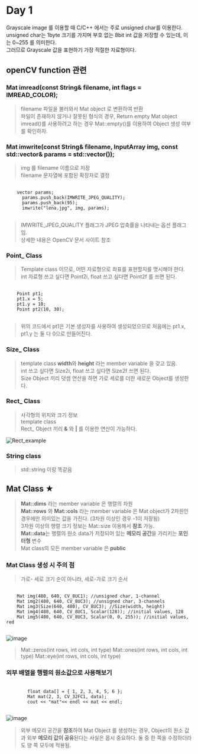 Day 1 
=====
Grayscale image 를 이용할 때 C/C++ 에서는 주로 unsigned char를 이용한다.<br> 
unsigned char는 1byte 크기를 가지며 부호 없는 8bit int 값을 저장할 수 있는데, 이는 0~255 를 의미한다.<br>
그러므로 Grayscale 값을 표현하기 가장 적절한 자료형이다.<br>

openCV function 관련
---
### Mat  imread(const String& filename, int flags = IMREAD_COLOR);<br>
> filename 파일을 불러와서 Mat object 로 변환하여 반환<br>
> 파일이 존재하지 않거나 잘못된 형식의 경우, Return empty Mat object<br>
> imread()를 사용하려고 하는 경우 Mat::empty()를 이용하여 Object 생성 여부를 확인하자.<br>

### Mat imwrite(const String& filename, InputArray img, const std::vector<int>& params = std::vector<int>());
> img 를 filename 이름으로 저장<br>
> filename 문자열에 포함된 확장자로 결정<br>

<pre>
  <code>
    vector<int> params;
      params.push_back(IMWRITE_JPEG_QUALITY);
      params.push_back(95);
      imwrite("lena.jpg", img, params);
  </code>
</pre>

> IMWRITE_JPEG_QUALITY 플래그가 JPEG 압축률을 나타내는 옵션 플래그임.<br>
> 상세한 내용은 OpenCV 문서 사이트 참조<br>

### Point_ Class
> Template class 이므로, 어떤 자료형으로 좌표를 표현할지를 명시해야 한다.<br>
> int 자료형 쓰고 싶다면 Point2i, float 쓰고 싶다면 Point2f 를 쓰면 된다.<br>

<pre>
  <code>
    Point pt1;
    pt1.x = 5;
    pt1.y = 10;
    Point pt2(10, 30);
  </code>
</pre>

> 위의 코드에서 pt1은 기본 생성자를 사용하여 생성되었으므로 처음에는 pt1.x, pt1.y 는 둘 다 0으로 만들어진다.<br>

### Size_ Class
> template class
> **width**와 **height** 라는 member variable 을 갖고 있음.<br>
> int 쓰고 싶다면 Size2i, float 쓰고 싶다면 Size2f 쓰면 된다.<br>
> Size Object 끼리 덧셈 연산을 하면 가로 세로를 더한 새로운 Object를 생성한다.<br>

### Rect_ Class
> 사각형의 위치와 크기 정보<br>
> template class<br>
> Rect_ Object 끼리 **&** 와 **|** 를 이용한 연산이 가능하다.<br>

![Rect_example](https://postfiles.pstatic.net/MjAyMTA1MDlfMjgx/MDAxNjIwNTUwODE5NjU5.sHiYnIJZ0NA6iP4l6xQALluU8NyVVTt9-Dm5dEieT7sg.OekYqTLPwnJdYHNz2G1uGqJ3iipr6ARN_FmsOorIm-Yg.JPEG.sees111/%EC%BA%A1%EC%B2%98.JPG?type=w966)

### String class
> std::string 이랑 똑같음


## Mat Class ★
> **Mat::dims** 라는 member variable 은 행렬의 차원 <br>
> **Mat::rows** 와 **Mat::cols** 라는 member variable 은 Mat object가 2차원인 경우에만 의미있는 값을 가진다. (3차원 이상인 경우 -1이 저장됨)<br>
> 3차원 이상의 행렬 크기 정보는 Mat::size 이용해서 **참조** 가능.<br>
> **Mat::data**는 행렬의 원소 data가 저장되어 있는 **메모리 공간**을 가리키는 **포인터형** 변수<br>
> Mat class의 모든 member variable 은 **public**

### Mat Class 생성 시 주의 점
> 가로- 세로 크기 순이 아니라, 세로-가로 크기 순서
<pre>
  <code>
	Mat img(480, 640, CV_8UC1); //unsigned char, 1-channel
	Mat img2(480, 640, CV_8UC3); //unsigned char, 3-channels
	Mat img3(Size(640, 480), CV_8UC3); //Size(width, height)
	Mat img4(480, 640, CV_8UC1, Scalar(128)); //initial values, 128
	Mat img5(480, 640, CV_8UC3, Scalar(0, 0, 255)); //initial values, red
  </code>
</pre>

![image](https://github.com/god102104/openCV_Practice/assets/43011129/f8080d0a-5031-4ea4-bc87-2d60e3ca38b5)

> Mat::zeros(int rows, int cols, int type)
> Mat::ones(int rows, int cols, int type)
> Mat::eye(int rows, int cols, int type)

### 외부 배열을 행렬의 원소값으로 사용해보기
<pre>
	<code>
		float data[] = { 1, 2, 3, 4, 5, 6 };
		Mat mat(2, 3, CV_32FC1, data);
		cout << "mat"<< endl << mat << endl;
	</code>
</pre>
![image](https://github.com/god102104/openCV_Practice/assets/43011129/2ce6069a-1317-4e2b-976b-2f3083146c81)

> 외부 메모리 공간을 **참조**하여 Mat Object 를 생성하는 경우, Object의 원소 값과 외부 **메모리 값이 공유**된다는 사실은 몹시 중요하다. 둘 중 한 쪽을 수정하더라도 양 쪽 모두에 적용됨.
> 
